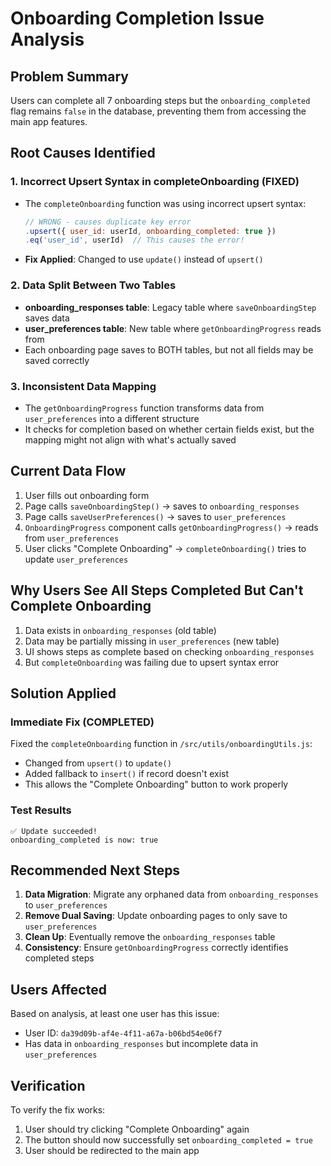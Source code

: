 # Onboarding Completion Issue Analysis

## Problem Summary
Users can complete all 7 onboarding steps but the `onboarding_completed` flag remains `false` in the database, preventing them from accessing the main app features.

## Root Causes Identified

### 1. **Incorrect Upsert Syntax in completeOnboarding (FIXED)**
- The `completeOnboarding` function was using incorrect upsert syntax:
  ```javascript
  // WRONG - causes duplicate key error
  .upsert({ user_id: userId, onboarding_completed: true })
  .eq('user_id', userId)  // This causes the error!
  ```
- **Fix Applied**: Changed to use `update()` instead of `upsert()`

### 2. **Data Split Between Two Tables**
- **onboarding_responses table**: Legacy table where `saveOnboardingStep` saves data
- **user_preferences table**: New table where `getOnboardingProgress` reads from
- Each onboarding page saves to BOTH tables, but not all fields may be saved correctly

### 3. **Inconsistent Data Mapping**
- The `getOnboardingProgress` function transforms data from `user_preferences` into a different structure
- It checks for completion based on whether certain fields exist, but the mapping might not align with what's actually saved

## Current Data Flow

1. User fills out onboarding form
2. Page calls `saveOnboardingStep()` → saves to `onboarding_responses`
3. Page calls `saveUserPreferences()` → saves to `user_preferences`
4. `OnboardingProgress` component calls `getOnboardingProgress()` → reads from `user_preferences`
5. User clicks "Complete Onboarding" → `completeOnboarding()` tries to update `user_preferences`

## Why Users See All Steps Completed But Can't Complete Onboarding

1. Data exists in `onboarding_responses` (old table)
2. Data may be partially missing in `user_preferences` (new table)
3. UI shows steps as complete based on checking `onboarding_responses`
4. But `completeOnboarding` was failing due to upsert syntax error

## Solution Applied

### Immediate Fix (COMPLETED)
Fixed the `completeOnboarding` function in `/src/utils/onboardingUtils.js`:
- Changed from `upsert()` to `update()`
- Added fallback to `insert()` if record doesn't exist
- This allows the "Complete Onboarding" button to work properly

### Test Results
```
✅ Update succeeded!
onboarding_completed is now: true
```

## Recommended Next Steps

1. **Data Migration**: Migrate any orphaned data from `onboarding_responses` to `user_preferences`
2. **Remove Dual Saving**: Update onboarding pages to only save to `user_preferences`
3. **Clean Up**: Eventually remove the `onboarding_responses` table
4. **Consistency**: Ensure `getOnboardingProgress` correctly identifies completed steps

## Users Affected
Based on analysis, at least one user has this issue:
- User ID: `da39d09b-af4e-4f11-a67a-b06bd54e06f7`
- Has data in `onboarding_responses` but incomplete data in `user_preferences`

## Verification
To verify the fix works:
1. User should try clicking "Complete Onboarding" again
2. The button should now successfully set `onboarding_completed = true`
3. User should be redirected to the main app